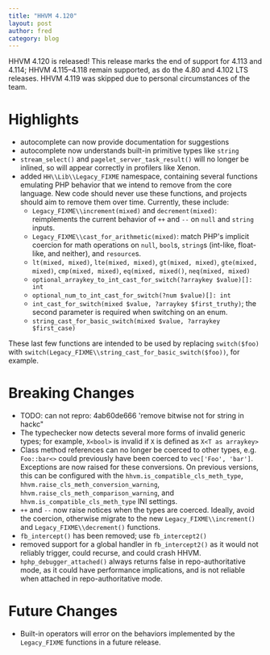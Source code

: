 ```yaml
---
title: "HHVM 4.120"
layout: post
author: fred
category: blog
---
```


HHVM 4.120 is released! This release marks the end of support for 4.113 and
4.114; HHVM 4.115&ndash;4.118 remain supported, as do the 4.80 and 4.102 LTS
releases. HHVM 4.119 was skipped due to personal circumstances of the team.


# Highlights

- autocomplete can now provide documentation for suggestions
- autocomplete now understands built-in primitive types like `string`
- `stream_select()` and `pagelet_server_task_result()` will no longer be
  inlined, so will appear correctly in profilers like Xenon.
- added `HH\\Lib\\Legacy_FIXME` namespace, containing several functions emulating
  PHP behavior that we intend to remove from the core language. New code should
  never use these functions, and projects should aim to remove them over time.
  Currently, these include:
  - `Legacy_FIXME\\increment(mixed)` and `decrement(mixed)`: reimplements the
    current behavior of `++` and `--` on `null` and `string` inputs.
  - `Legacy_FIXME\\cast_for_arithmetic(mixed)`: match PHP's implicit coercion
    for math operations on `null`, `bool`s, `string`s (int-like, float-like,
    and neither), and `resource`s.
  - `lt(mixed, mixed)`, `lte(mixed, mixed)`, `gt(mixed, mixed)`,
    `gte(mixed, mixed)`, `cmp(mixed, mixed)`, `eq(mixed, mixed()`,
    `neq(mixed, mixed)`
  - `optional_arraykey_to_int_cast_for_switch(?arraykey $value)[]: int`
  - `optional_num_to_int_cast_for_switch(?num $value)[]: int`
  - `int_cast_for_switch(mixed $value, ?arraykey $first_truthy)`; the second
    parameter is required when switching on an enum.
  - `string_cast_for_basic_switch(mixed $value, ?arraykey $first_case)`

These last few functions are intended to be used by replacing `switch($foo)`
with `switch(Legacy_FIXME\\string_cast_for_basic_switch($foo))`, for example.


# Breaking Changes

- TODO: can not repro: 4ab60de666 'remove bitwise not for string in hackc"
- The typechecker now detects several more forms of invalid generic types; for
  example, `X<bool>` is invalid if `X` is defined as `X<T as arraykey>`
- Class method references can no longer be coerced to other types, e.g.
  `Foo::bar<>` could previously have been coerced to `vec['Foo', 'bar']`.
  Exceptions are now raised for these conversions. On previous versions, this
  can be configured with the `hhvm.is_compatible_cls_meth_type`,
  `hhvm.raise_cls_meth_conversion_warning`,
  `hhvm.raise_cls_meth_comparison_warning`,
  and `hhvm.is_compatible_cls_meth_type` INI settings.
- `++` and `--` now raise notices when the types are coerced. Ideally, avoid
  the coercion, otherwise migrate to the new `Legacy_FIXME\\increment()` and
  `Legacy_FIXME\\decrement()` functions.
- `fb_intercept()` has been removed; use `fb_intercept2()`
- removed support for a global handler in `fb_intercept2()` as it would not
  reliably trigger, could recurse, and could crash HHVM.
- `hphp_debugger_attached()` always returns false in repo-authoritative mode, as
  it could have performance implications, and is not reliable when attached in
  repo-authoritative mode.

# Future Changes

- Built-in operators will error on the behaviors implemented by the
  `Legacy_FIXME` functions in a future release.
